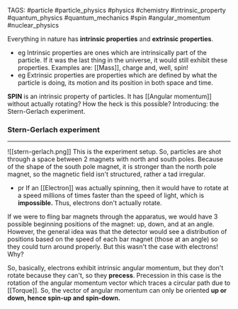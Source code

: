 TAGS: #particle #particle_physics #physics #chemistry #intrinsic_property #quantum_physics #quantum_mechanics #spin #angular_momentum #nuclear_physics 

Everything in nature has **intrinsic properties** and **extrinsic properties**.
- eg Intrinsic properties are ones which are intrinsically part of the particle. If it was the last thing in the universe, it would still exhibit these properties. Examples are: [[Mass]], charge and, well, spin! 
- eg Extrinsic properties are properties which are defined by what the particle is doing, its motion and its position in both space and time. 

**SPIN** is an intrinsic property of particles. It has [[Angular momentum]] without actually rotating? How the heck is this possible? Introducing: the Stern-Gerlach experiment.

### Stern-Gerlach experiment
----
![[stern-gerlach.png]]
This is the experiment setup. So, particles are shot through a space between 2 magnets with north and south poles. Because of the shape of the south pole magnet, it is stronger than the north pole magnet, so the magnetic field isn't structured, rather a tad irregular. 
- pr If an [[Electron]] was actually spinning, then it would have to rotate at a speed millions of times faster than the speed of light, which is **impossible.** Thus, electrons don't actually rotate. 

If we were to fling bar magnets through the apparatus, we would have 3 possible beginning positions of the magnet: up, down, and at an angle. However, the general idea was that the detector would see a distribution of positions based on the speed of each bar magnet (those at an angle) so they could turn around properly. But this wasn't the case with electrons! Why?

So, basically, electrons exhibit intrinsic angular momentum, but they don't rotate because they can't, so they **precess**. Precession in this case is the rotation of the angular momentum vector which traces a circular path due to [[Torque]]. So, the vector of angular momentum can only be oriented **up or down, hence spin-up and spin-down.** 

